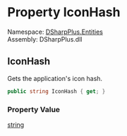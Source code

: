 # Property IconHash

Namespace: [DSharpPlus.Entities](DSharpPlus.Entities.md)  
Assembly: DSharpPlus.dll

## <a id="DSharpPlus_Entities_DiscordApplication_IconHash"></a>IconHash

Gets the application's icon hash.

```csharp
public string IconHash { get; }
```

### Property Value

[string](https://learn.microsoft.com/dotnet/api/system.string)

